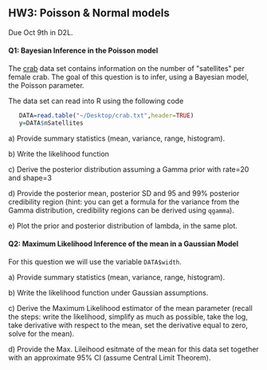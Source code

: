 
## HW3: Poisson & Normal models


Due Oct 9th in D2L.

#### Q1: Bayesian Inference in the Poisson model

The [crab](https://github.com/gdlc/STT465/blob/master/crab.txt) data set contains information on the number of "satellites" per female crab. The goal of this question is to infer, using a Bayesian model, the Poisson parameter.

The data set can read into R using the following code

```r
   DATA=read.table("~/Desktop/crab.txt",header=TRUE)
   y=DATA$nSatellites
```

  a) Provide summary statistics  (mean, variance, range, histogram).
  
  b) Write the likelihood function

  c) Derive the posterior distribution assuming a Gamma prior with rate=20 and shape=3
  
  d) Provide the posterior mean, posterior SD and 95 and 99% posterior credibility region (hint: you can get a formula for the variance from the Gamma distribution, credibility regions can be derived using `qgamma`).

  e) Plot the prior and posterior distribution of lambda, in the same plot.
  
 
#### Q2: Maximum Likelihood Inference of the mean in a Gaussian Model

For this question we will use the variable `DATA$width`.

   a) Provide summary statistics (mean, variance, range, histogram).
   
   b) Write the likelihood function under Gaussian assumptions.
   
   c) Derive the Maximum Likelihood estimator of the mean parameter (recall the steps: write the likelihood, simplify as much as possible, take the log, take derivative with respect to the mean, set the derivative equal to zero, solve for the mean).
   
   d) Provide the Max. Lileihood esitmate of the mean for this data set together with an approximate 95% CI (assume Central Limit Theorem).

